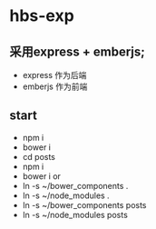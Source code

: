 # hbs-exp
## 采用express + emberjs;
- express 作为后端
- emberjs 作为前端

## start
- npm i
- bower i 
- cd posts
- npm i 
- bower i 
or
- ln -s ~/bower_components .
- ln -s ~/node_modules .
- ln -s ~/bower_components posts
- ln -s ~/node_modules posts
